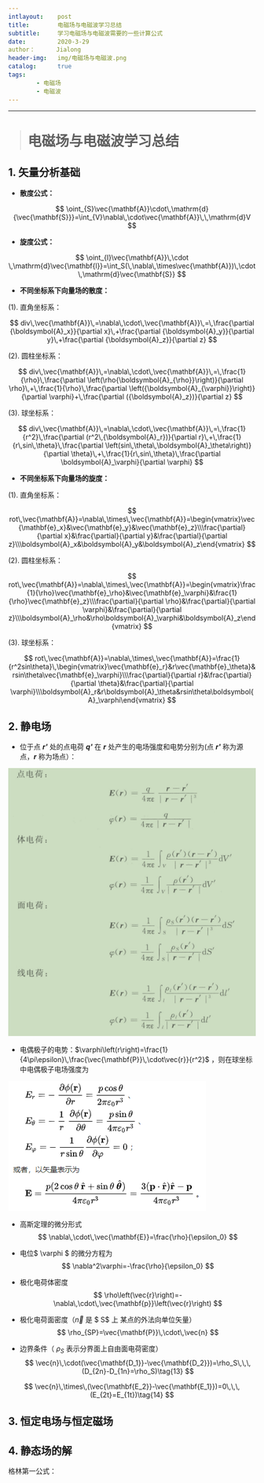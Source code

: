 ```yaml
---
intlayout:    post
title:        电磁场与电磁波学习总结
subtitle:     学习电磁场与电磁波需要的一些计算公式
date:         2020-3-29
author：      Jialong
header-img:   img/电磁场与电磁波.png
catalog:      true
tags:
        - 电磁场
        - 电磁波
---
```


---

> # 电磁场与电磁波学习总结

## 1. 矢量分析基础

- **散度公式：**

$$
\oint_{S}\vec{\mathbf{A}}\cdot\,\mathrm{d}{\vec{\mathbf{S}}}=\int_{V}\nabla\,\cdot\vec{\mathbf{A}}\,\,\mathrm{d}V
$$




- **旋度公式：**

$$
\oint_{l}\vec{\mathbf{A}}\,\cdot \,\mathrm{d}\vec{\mathbf{l}}=\int_S(\,\nabla\,\times\vec{\mathbf{A}})\,\cdot\,\mathrm{d}\vec{\mathbf{S}}
$$





- **不同坐标系下向量场的散度：**



(1). 直角坐标系：




$$
div\,\vec{\mathbf{A}}\,=\nabla\,\cdot\,\vec{\mathbf{A}}\,=\,\frac{\partial {\boldsymbol{A}_x}}{\partial x}\,+\frac{\partial {\boldsymbol{A}_y}}{\partial y}\,+\frac{\partial {\boldsymbol{A}_z}}{\partial z}
$$

(2). 圆柱坐标系：




$$
div\,\vec{\mathbf{A}}\,=\nabla\,\cdot\,\vec{\mathbf{A}}\,=\,\frac{1}{\rho}\,\frac{\partial \left(\rho{\boldsymbol{A}_{\rho}}\right)}{\partial \rho}\,+\,\frac{1}{\rho}\,\frac{\partial \left({\boldsymbol{A}_{\varphi}}\right)}{\partial \varphi}+\,\frac{\partial ({\boldsymbol{A}_z})}{\partial z}
$$

(3). 球坐标系：




$$
div\,\vec{\mathbf{A}}\,=\nabla\,\cdot\,\vec{\mathbf{A}}\,=\,\frac{1}{r^2}\,\frac{\partial (r^2\,{\boldsymbol{A}_r})}{\partial r}\,+\,\frac{1}{r\,sin\,\theta}\,\frac{\partial \left(sin\,\theta\,\boldsymbol{A}_\theta\right)}{\partial \theta}\,+\,\frac{1}{r\,sin\,\theta}\,\frac{\partial \boldsymbol{A}_\varphi}{\partial \varphi}
$$



- **不同坐标系下向量场的旋度：**



(1). 直角坐标系：




$$
rot\,\vec{\mathbf{A}}=\nabla\,\times\,\vec{\mathbf{A}}=\begin{vmatrix}\vec{\mathbf{e}_x}&\vec{\mathbf{e}_y}&\vec{\mathbf{e}_z}\\\frac{\partial}{\partial x}&\frac{\partial}{\partial y}&\frac{\partial}{\partial z}\\\boldsymbol{A}_x&\boldsymbol{A}_y&\boldsymbol{A}_z\end{vmatrix}
$$




(2). 圆柱坐标系：




$$
rot\,\vec{\mathbf{A}}=\nabla\,\times\,\vec{\mathbf{A}}=\begin{vmatrix}\frac{1}{\rho}\vec{\mathbf{e}_\rho}&\vec{\mathbf{e}_\varphi}&\frac{1}{\rho}\vec{\mathbf{e}_z}\\\frac{\partial}{\partial \rho}&\frac{\partial}{\partial \varphi}&\frac{\partial}{\partial z}\\\boldsymbol{A}_\rho&\rho\boldsymbol{A}_\varphi&\boldsymbol{A}_z\end{vmatrix}
$$




(3). 球坐标系：




$$
rot\,\vec{\mathbf{A}}=\nabla\,\times\,\vec{\mathbf{A}}=\frac{1}{r^2sin\theta}\,\begin{vmatrix}\vec{\mathbf{e}_r}&r\vec{\mathbf{e}_\theta}&rsin\theta\vec{\mathbf{e}_\varphi}\\\frac{\partial}{\partial r}&\frac{\partial}{\partial \theta}&\frac{\partial}{\partial \varphi}\\\boldsymbol{A}_r&r\boldsymbol{A}_\theta&rsin\theta\boldsymbol{A}_\varphi\end{vmatrix}
$$


##  2. 静电场

- 位于点 ***r'*** 处的点电荷 ***q'*** 在 ***r*** 处产生的电场强度和电势分别为(点 ***r'*** 称为源点，***r*** 称为场点）：





![](https://raw.githubusercontent.com/Jialong-c/images/master/Blog/3-29/电场强度.png)



- 电偶极子的电势：$\varphi\left(r\right)=\frac{1}{4\pi\epsilon}\,\frac{\vec{\mathbf{P}}\,\cdot\vec{r}}{r^2}$ ，则在球坐标中电偶极子电场强度为



![](https://raw.githubusercontent.com/Jialong-c/images/master/Blog/3-29/电偶极子.png)



- 高斯定理的微分形式
  $$
  \nabla\,\cdot\,\vec{\mathbf{E}}=\frac{\rho}{\epsilon_0}
  $$
  
- 电位$ \varphi $ 的微分方程为
  $$
  \nabla^2\varphi=-\frac{\rho}{\epsilon_0}
  $$
  
- 极化电荷体密度
  $$
  \rho\left(\vec{r}\right)=-\nabla\,\cdot\,\vec{\mathbf{p}}\left(\vec{r}\right)
  $$


- 极化电荷面密度（$\vec{n}$ 是 $ S$ 上 某点的外法向单位矢量）
  $$
  \rho_{SP}=\vec{\mathbf{P}}\,\cdot\,\vec{n}
  $$


- 边界条件（ $\rho_S$ 表示分界面上自由面电荷密度）
  $$
  \vec{n}\,\cdot(\vec{\mathbf{D_1}}-\vec{\mathbf{D_2}})=\rho_S\,\,\,(D_{2n}-D_{1n}=\rho_S)\tag{13}
  $$


$$
\vec{n}\,\times\,(\vec{\mathbf{E_2}}-\vec{\mathbf{E_1}})=0\,\,\,(E_{2t}=E_{1t})\tag{14}
$$



## 3. 恒定电场与恒定磁场

## 4. 静态场的解

格林第一公式：


